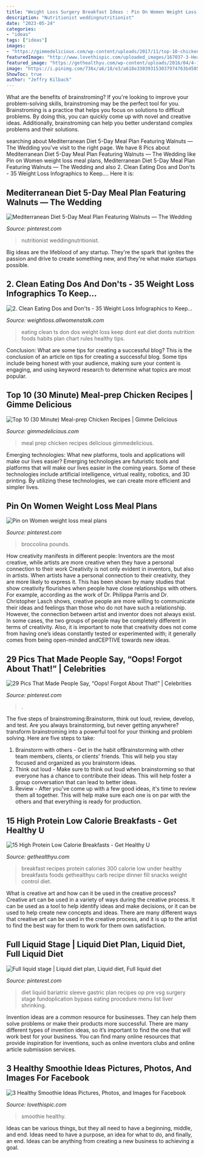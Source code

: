 ```yaml
---
title: "Weight Loss Surgery Breakfast Ideas : Pin On Women Weight Loss Meal Plans"
description: "Nutritionist weddingnutritionist"
date: "2023-05-24"
categories:
- "ideas"
tags: ["ideas"]
images:
- "https://gimmedelicious.com/wp-content/uploads/2017/11/top-10-chicken-meal-prep-recipes.jpg"
featuredImage: "http://www.lovethispic.com/uploaded_images/167037-3-Healthy-Smoothie-Ideas.jpg"
featured_image: "https://gethealthyu.com/wp-content/uploads/2016/04/4-182.jpg"
image: "https://i.pinimg.com/736x/a6/18/e3/a618e330393153037974763b45055f76.jpg"
ShowToc: true
author: "Jeffry Kilback"
---
```



What are the benefits of brainstroming?
If you're looking to improve your problem-solving skills, brainstroming may be the perfect tool for you. Brainstroming is a practice that helps you focus on solutions to difficult problems. By doing this, you can quickly come up with novel and creative ideas. Additionally, brainstroming can help you better understand complex problems and their solutions.

	

		
searching about Mediterranean Diet 5-Day Meal Plan Featuring Walnuts — The Wedding you've visit to the right page. We have 8 Pics about Mediterranean Diet 5-Day Meal Plan Featuring Walnuts — The Wedding like Pin on Women weight loss meal plans, Mediterranean Diet 5-Day Meal Plan Featuring Walnuts — The Wedding and also 2. Clean Eating Dos and Don&#039;ts - 35 Weight Loss Infographics to Keep…. Here it is:
		
    
## Mediterranean Diet 5-Day Meal Plan Featuring Walnuts — The Wedding

<img loading=lazy src="https://i.pinimg.com/736x/a6/18/e3/a618e330393153037974763b45055f76.jpg" onerror="this.onerror=null;this.src='https://tse3.mm.bing.net/th?id=OIP.SQywY8f_nAbNnRIrWxKZbQHaLG&amp;pid=15.1';" alt="Mediterranean Diet 5-Day Meal Plan Featuring Walnuts — The Wedding">

_Source: pinterest.com_

>nutritionist weddingnutritionist. 

	

Big ideas are the lifeblood of any startup. They're the spark that ignites the passion and drive to create something new, and they're what make startups possible.

    
## 2. Clean Eating Dos And Don&#039;ts - 35 Weight Loss Infographics To Keep…

<img loading=lazy src="http://img.allw.mn/content/pb/ov/xjtrihcn.jpg" onerror="this.onerror=null;this.src='https://tse2.mm.bing.net/th?id=OIP.lAgBwddXkXD2Mb5GPghtnAAAAA&amp;pid=15.1';" alt="2. Clean Eating Dos and Don&#039;ts - 35 Weight Loss Infographics to Keep…">

_Source: weightloss.allwomenstalk.com_

>eating clean ts don dos weight loss keep dont eat diet donts nutrition foods habits plan chart rules healthy tips. 

	

Conclusion: What are some tips for creating a successful blog?
This is the conclusion of an article on tips for creating a successful blog. 
Some tips include being honest with your audience, making sure your content is engaging, and using keyword research to determine what topics are most popular.

    
## Top 10 (30 Minute) Meal-prep Chicken Recipes | Gimme Delicious

<img loading=lazy src="https://gimmedelicious.com/wp-content/uploads/2017/11/top-10-chicken-meal-prep-recipes.jpg" onerror="this.onerror=null;this.src='https://tse3.mm.bing.net/th?id=OIP.uehQNgrf0Oykig3Dqera7AHaLH&amp;pid=15.1';" alt="Top 10 (30 Minute) Meal-prep Chicken Recipes | Gimme Delicious">

_Source: gimmedelicious.com_

>meal prep chicken recipes delicious gimmedelicious. 

	

Emerging technologies: What new platforms, tools and applications will make our lives easier?
Emerging technologies are futuristic tools and platforms that will make our lives easier in the coming years. Some of these technologies include artificial intelligence, virtual reality, robotics, and 3D printing. By utilizing these technologies, we can create more efficient and simpler lives.

    
## Pin On Women Weight Loss Meal Plans

<img loading=lazy src="https://i.pinimg.com/736x/ee/f4/8e/eef48e233810eaca31f934ba606bc761.jpg" onerror="this.onerror=null;this.src='https://tse4.mm.bing.net/th?id=OIP.jaWRh_fBmORqAVufvpOh-wHaPY&amp;pid=15.1';" alt="Pin on Women weight loss meal plans">

_Source: pinterest.com_

>broccolina pounds. 

	

How creativity manifests in different people: Inventors are the most creative, while artists are more creative when they have a personal connection to their work
Creativity is not only evident in inventors, but also in artists. When artists have a personal connection to their creativity, they are more likely to express it. This has been shown by many studies that show creativity flourishes when people have close relationships with others. For example, according as the work of Dr. Philippa Parris and Dr. Christopher Lasch shows, creative people are more willing to communicate their ideas and feelings than those who do not have such a relationship. 
However, the connection between artist and inventor does not always exist. In some cases, the two groups of people may be completely different in terms of creativity. Also, it is important to note that creativity does not come from having one’s ideas constantly tested or experimented with; it generally comes from being open-minded andCEPTIVE towards new ideas.

    
## 29 Pics That Made People Say, “Oops! Forgot About That!” | Celebrities

<img loading=lazy src="https://i.pinimg.com/736x/46/ee/1f/46ee1f1490de3368c45aeb02f2ed59a1.jpg" onerror="this.onerror=null;this.src='https://tse2.mm.bing.net/th?id=OIP.6_k-c40WaKsP3XXsjx1QNAHaLG&amp;pid=15.1';" alt="29 Pics That Made People Say, “Oops! Forgot About That!” | Celebrities">

_Source: pinterest.com_

>. 

	

The five steps of brainstroming:Brainstorm, think out loud, review, develop, and test.
Are you always brainstorming, but never getting anywhere? transform brainstroming into a powerful tool for your thinking and problem solving. Here are five steps to take: 
1. Brainstorm with others - Get in the habit ofBrainstorming with other team members, clients, or clients' friends. This will help you stay focused and organized as you brainstorm ideas. 
2. Think out loud - Make sure to think out loud when brainstorming so that everyone has a chance to contribute their ideas. This will help foster a group conversation that can lead to better ideas. 
3. Review - After you've come up with a few good ideas, it's time to review them all together. This will help make sure each one is on par with the others and that everything is ready for production. 

    
## 15 High Protein Low Calorie Breakfasts - Get Healthy U

<img loading=lazy src="https://gethealthyu.com/wp-content/uploads/2016/04/4-182.jpg" onerror="this.onerror=null;this.src='https://tse3.mm.bing.net/th?id=OIP.3MOzYsQCWSjagDmYmOyy-QHaHa&amp;pid=15.1';" alt="15 High Protein Low Calorie Breakfasts - Get Healthy U">

_Source: gethealthyu.com_

>breakfast recipes protein calories 300 calorie low under healthy breakfasts foods gethealthyu carb recipe dinner fill snacks weight control diet. 

	

What is creative art and how can it be used in the creative process?
Creative art can be used in a variety of ways during the creative process. It can be used as a tool to help identify ideas and make decisions, or it can be used to help create new concepts and ideas. There are many different ways that creative art can be used in the creative process, and it is up to the artist to find the best way for them to work for them own satisfaction.

    
## Full Liquid Stage | Liquid Diet Plan, Liquid Diet, Full Liquid Diet

<img loading=lazy src="https://i.pinimg.com/736x/f5/d0/9e/f5d09eeed87660c70f64517fcf120f12--vsg-full-liquid-diet-full-liquid-diet-bariatric-sleeve.jpg" onerror="this.onerror=null;this.src='https://tse3.mm.bing.net/th?id=OIP.ar-5f0ZtokLkzGcGyBCaAgHaNd&amp;pid=15.1';" alt="Full liquid stage | Liquid diet plan, Liquid diet, Full liquid diet">

_Source: pinterest.com_

>diet liquid bariatric sleeve gastric plan recipes op pre vsg surgery stage fundoplication bypass eating procedure menu list liver shrinking. 

	

Invention ideas are a common resource for businesses. They can help them solve problems or make their products more successful. There are many different types of invention ideas, so it’s important to find the one that will work best for your business. You can find many online resources that provide inspiration for inventions, such as online inventors clubs and online article submission services.

    
## 3 Healthy Smoothie Ideas Pictures, Photos, And Images For Facebook

<img loading=lazy src="http://www.lovethispic.com/uploaded_images/167037-3-Healthy-Smoothie-Ideas.jpg" onerror="this.onerror=null;this.src='https://tse1.mm.bing.net/th?id=OIP.Ry59KqwcVC4MlyO4yLLRZwHaO6&amp;pid=15.1';" alt="3 Healthy Smoothie Ideas Pictures, Photos, and Images for Facebook">

_Source: lovethispic.com_

>smoothie healthy. 

	

Ideas can be various things, but they all need to have a beginning, middle, and end. Ideas need to have a purpose, an idea for what to do, and finally, an end. Ideas can be anything from creating a new business to achieving a goal.

